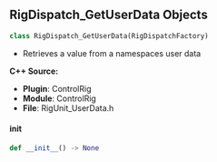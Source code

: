 ## RigDispatch_GetUserData Objects

```python
class RigDispatch_GetUserData(RigDispatchFactory)
```

* Retrieves a value from a namespaces user data

**C++ Source:**

- **Plugin**: ControlRig
- **Module**: ControlRig
- **File**: RigUnit_UserData.h

<a id="unreal.RigDispatch_GetUserData.__init__"></a>

#### __init__

```python
def __init__() -> None
```

<a id="unreal.RigUnit_SetupShapeLibraryFromUserData"></a>